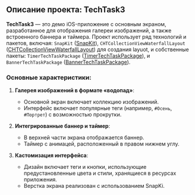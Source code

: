 ## Описание проекта: TechTask3

**TechTask3** — это демо iOS-приложение с основным экраном, разработанное для отображения галереи изображений, а также встроенного баннера и таймера. 
Проект использует ряд технологий и пакетов, включая: 
`SnapKit` ([SnapKit](https://github.com/SnapKit/SnapKit)), 
`CHTCollectionViewWaterfallLayout` ([CHTCollectionViewWaterfallLayout](https://github.com/chiahsien/CHTCollectionViewWaterfallLayout)) для создания layuot, 
и собственные пакеты:
 `TimerTechTaskPackage` ([TimerTechTaskPackage](https://github.com/username/TimerTechTaskPackage)), 
и `BannerTechTaskPackage` ([BannerTechTaskPackage](https://github.com/username/BannerTechTaskPackage)).

### Основные характеристики:

1. **Галерея изображений в формате «водопад»**:
   - Основной экран включает коллекцию изображений.
   - Интерфейс включает популярные теги (например, `#Осень`, `#Портрет`) с возможностью прокрутки.

2. **Интегрированные баннер и таймер**:
   - В верхней части экрана отображается баннер.
   - Таймер c анимацей, расположенный в правом нижнем углу.

3. **Кастомизация интерфейса**:
   - Дизайн включает теги и кнопки, использующие предустановленные цвета и стили, хранящиеся в ресурсах приложения.
   - Верстка экрана реализован с использованием SnapKi.

